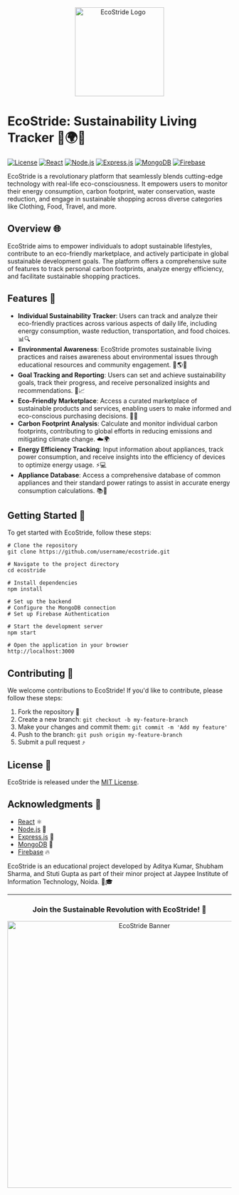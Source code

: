 <div align="center">
  <img src="https://github.com/shubhusion/EcoStride-Sustainability-Living-Tracker/blob/main/front/public/images/EcoStride_logo.png" alt="EcoStride Logo" width="200">
</div>

# EcoStride: Sustainability Living Tracker 🌳🌍💚

[![License](https://img.shields.io/badge/License-MIT-green.svg)](https://opensource.org/licenses/MIT)
[![React](https://img.shields.io/badge/React-61DAFB?style=flat&logo=react&logoColor=white)](https://reactjs.org/)
[![Node.js](https://img.shields.io/badge/Node.js-339933?style=flat&logo=node.js&logoColor=white)](https://nodejs.org/)
[![Express.js](https://img.shields.io/badge/Express-000000?style=flat&logo=express&logoColor=white)](https://expressjs.com/)
[![MongoDB](https://img.shields.io/badge/MongoDB-47A248?style=flat&logo=mongodb&logoColor=white)](https://www.mongodb.com/)
[![Firebase](https://img.shields.io/badge/Firebase-FFCA28?style=flat&logo=firebase&logoColor=white)](https://firebase.google.com/)



EcoStride is a revolutionary platform that seamlessly blends cutting-edge technology with real-life eco-consciousness. It empowers users to monitor their energy consumption, carbon footprint, water conservation, waste reduction, and engage in sustainable shopping across diverse categories like Clothing, Food, Travel, and more.

## Overview 🌐

EcoStride aims to empower individuals to adopt sustainable lifestyles, contribute to an eco-friendly marketplace, and actively participate in global sustainable development goals. The platform offers a comprehensive suite of features to track personal carbon footprints, analyze energy efficiency, and facilitate sustainable shopping practices.

## Features 🌟

- **Individual Sustainability Tracker**: Users can track and analyze their eco-friendly practices across various aspects of daily life, including energy consumption, waste reduction, transportation, and food choices. 📊🔍
- **Environmental Awareness**: EcoStride promotes sustainable living practices and raises awareness about environmental issues through educational resources and community engagement. 🌳🌎💡
- **Goal Tracking and Reporting**: Users can set and achieve sustainability goals, track their progress, and receive personalized insights and recommendations. 🎯📈
- **Eco-Friendly Marketplace**: Access a curated marketplace of sustainable products and services, enabling users to make informed and eco-conscious purchasing decisions. 🛒🌱
- **Carbon Footprint Analysis**: Calculate and monitor individual carbon footprints, contributing to global efforts in reducing emissions and mitigating climate change. ☁️🌍
- **Energy Efficiency Tracking**: Input information about appliances, track power consumption, and receive insights into the efficiency of devices to optimize energy usage. ⚡💻
- **Appliance Database**: Access a comprehensive database of common appliances and their standard power ratings to assist in accurate energy consumption calculations. 📚🔋

## Getting Started 🚀

To get started with EcoStride, follow these steps:

```
# Clone the repository
git clone https://github.com/username/ecostride.git

# Navigate to the project directory
cd ecostride

# Install dependencies
npm install

# Set up the backend
# Configure the MongoDB connection
# Set up Firebase Authentication

# Start the development server
npm start

# Open the application in your browser
http://localhost:3000
```

## Contributing 🤝

We welcome contributions to EcoStride! If you'd like to contribute, please follow these steps:

1. Fork the repository 🍴
2. Create a new branch: `git checkout -b my-feature-branch`
3. Make your changes and commit them: `git commit -m 'Add my feature'`
4. Push to the branch: `git push origin my-feature-branch`
5. Submit a pull request ⤴️

## License 📄

EcoStride is released under the [MIT License](https://opensource.org/licenses/MIT).

## Acknowledgments 🙏

- [React](https://reactjs.org/) ⚛️
- [Node.js](https://nodejs.org/) 💚
- [Express.js](https://expressjs.com/) 🚀
- [MongoDB](https://www.mongodb.com/) 🍃
- [Firebase](https://firebase.google.com/) 🔥

EcoStride is an educational project developed by Aditya Kumar, Shubham Sharma, and Stuti Gupta as part of their minor project at Jaypee Institute of Information Technology, Noida. 🏫🎓

---

<div align="center">
  <h3>Join the Sustainable Revolution with EcoStride! 🌿</h3>
  <img src="https://i.imgur.com/SyYdLbI.png" alt="EcoStride Banner" width="600">
</div>
